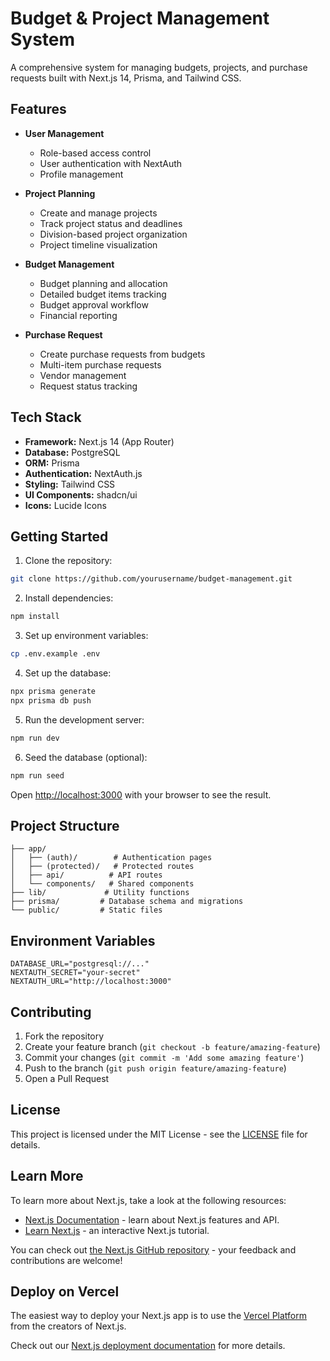 # Budget & Project Management System

A comprehensive system for managing budgets, projects, and purchase requests built with Next.js 14, Prisma, and Tailwind CSS.

## Features

- **User Management**
  - Role-based access control
  - User authentication with NextAuth
  - Profile management

- **Project Planning**
  - Create and manage projects
  - Track project status and deadlines
  - Division-based project organization
  - Project timeline visualization

- **Budget Management**
  - Budget planning and allocation
  - Detailed budget items tracking
  - Budget approval workflow
  - Financial reporting

- **Purchase Request**
  - Create purchase requests from budgets
  - Multi-item purchase requests
  - Vendor management
  - Request status tracking

## Tech Stack

- **Framework:** Next.js 14 (App Router)
- **Database:** PostgreSQL
- **ORM:** Prisma
- **Authentication:** NextAuth.js
- **Styling:** Tailwind CSS
- **UI Components:** shadcn/ui
- **Icons:** Lucide Icons

## Getting Started

1. Clone the repository:
```bash
git clone https://github.com/yourusername/budget-management.git
```

2. Install dependencies:
```bash
npm install
```

3. Set up environment variables:
```bash
cp .env.example .env
```

4. Set up the database:
```bash
npx prisma generate
npx prisma db push
```

5. Run the development server:
```bash
npm run dev
```

6. Seed the database (optional):
```bash
npm run seed
```

Open [http://localhost:3000](http://localhost:3000) with your browser to see the result.

## Project Structure

```
├── app/
│   ├── (auth)/        # Authentication pages
│   ├── (protected)/   # Protected routes
│   ├── api/          # API routes
│   └── components/   # Shared components
├── lib/             # Utility functions
├── prisma/         # Database schema and migrations
└── public/         # Static files
```

## Environment Variables

```env
DATABASE_URL="postgresql://..."
NEXTAUTH_SECRET="your-secret"
NEXTAUTH_URL="http://localhost:3000"
```

## Contributing

1. Fork the repository
2. Create your feature branch (`git checkout -b feature/amazing-feature`)
3. Commit your changes (`git commit -m 'Add some amazing feature'`)
4. Push to the branch (`git push origin feature/amazing-feature`)
5. Open a Pull Request

## License

This project is licensed under the MIT License - see the [LICENSE](LICENSE) file for details.

## Learn More

To learn more about Next.js, take a look at the following resources:

- [Next.js Documentation](https://nextjs.org/docs) - learn about Next.js features and API.
- [Learn Next.js](https://nextjs.org/learn) - an interactive Next.js tutorial.

You can check out [the Next.js GitHub repository](https://github.com/vercel/next.js) - your feedback and contributions are welcome!

## Deploy on Vercel

The easiest way to deploy your Next.js app is to use the [Vercel Platform](https://vercel.com/new?utm_medium=default-template&filter=next.js&utm_source=create-next-app&utm_campaign=create-next-app-readme) from the creators of Next.js.

Check out our [Next.js deployment documentation](https://nextjs.org/docs/app/building-your-application/deploying) for more details.
